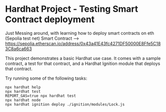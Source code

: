 # Hardhat Project - Testing Smart Contract deployment

Just Messing around, with learning how to deploy smart contracts on eth  (Sepolia test net)
Smart Contract --> https://sepolia.etherscan.io/address/0x43a41E43fc4271DF50000E8Ffe5C183C8a6ca663

This project demonstrates a basic Hardhat use case. It comes with a sample contract, a test for that contract, and a Hardhat Ignition module that deploys that contract.

Try running some of the following tasks:

```shell
npx hardhat help
npx hardhat test
REPORT_GAS=true npx hardhat test
npx hardhat node
npx hardhat ignition deploy ./ignition/modules/Lock.js
```

